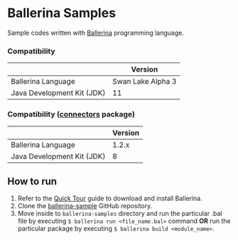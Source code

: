 # Ballerina Samples

Sample codes written with [Ballerina](https://ballerina.io) programming language.

### Compatibility

|                            | **Version**       |
|----------------------------|-------------------|
| Ballerina Language         | Swan Lake Alpha 3 |
| Java Development Kit (JDK) | 11                |

### Compatibility ([connectors](./connectors) package)

|                            | **Version** |
|----------------------------|-------------|
| Ballerina Language         | 1.2.x       |
| Java Development Kit (JDK) | 8           |

## How to run

1. Refer to the [Quick Tour](https://ballerina.io/learn/getting-started/quick-tour/) guide to download and install Ballerina.
2. Clone the [ballerina-sample](https://github.com/ldclakmal/ballerina-samples) GitHub repository.
3. Move inside to `ballerina-samples` directory and run the particular .bal file by executing `$ ballerina run <file_name.bal>` command **OR** run the particular package by executing `$ ballerina build <module_name>`.
